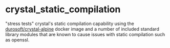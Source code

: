 # crystal_static_compilation

"stress tests" crystal's static compilation capability using the [durosoft/crystal-alpine](https://hub.docker.com/r/durosoft/crystal-alpine/)
docker image and a number of included standard library modules that are known to cause issues with static compilation such as openssl.

